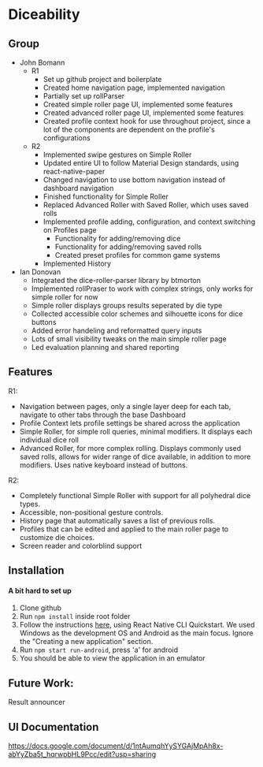 # Diceability

## Group

- John Bomann
  - R1
    - Set up github project and boilerplate
    - Created home navigation page, implemented navigation
    - Partially set up rollParser
    - Created simple roller page UI, implemented some features
    - Created advanced roller page UI, implemented some features
    - Created profile context hook for use throughout project, since a lot of the components are dependent on the profile's configurations
  - R2
    - Implemented swipe gestures on Simple Roller
    - Updated entire UI to follow Material Design standards, using react-native-paper
    - Changed navigation to use bottom navigation instead of dashboard navigation
    - Finished functionality for Simple Roller
    - Replaced Advanced Roller with Saved Roller, which uses saved rolls
    - Implemented profile adding, configuration, and context switching on Profiles page
      - Functionality for adding/removing dice
      - Functionality for adding/removing saved rolls
      - Created preset profiles for common game systems
    - Implemented History
- Ian Donovan
  - Integrated the dice-roller-parser library by btmorton
  - Implemented rollPraser to work with complex strings, only works for simple roller for now
  - Simple roller displays groups results seperated by die type
  - Collected accessible color schemes and silhouette icons for dice buttons
  - Added error handeling and reformatted query inputs
  - Lots of small visibility tweaks on the main simple roller page
  - Led evaluation planning and shared reporting

## Features

R1:
- Navigation between pages, only a single layer deep for each tab, navigate to other tabs through the base Dashboard
- Profile Context lets profile settings be shared across the application
- Simple Roller, for simple roll queries, minimal modifiers. It displays each individual dice roll
- Advanced Roller, for more complex rolling. Displays commonly used saved rolls, allows for wider range of dice available, in addition to more  modifiers. Uses native keyboard instead of buttons.

R2:
- Completely functional Simple Roller with support for all polyhedral dice types.
- Accessible, non-positional gesture controls.
- History page that automatically saves a list of previous rolls.
- Profiles that can be edited and applied to the main roller page to customize die choices.
- Screen reader and colorblind support

## Installation

#### A bit hard to set up

1. Clone github
2. Run `npm install` inside root folder
3. Follow the instructions [here](https://reactnative.dev/docs/environment-setup), using React Native CLI Quickstart. We used Windows as the development OS and Android as the main focus. Ignore the "Creating a new application" section.
4. Run `npm start run-android`, press 'a' for android
5. You should be able to view the application in an emulator

## Future Work:

Result announcer

## UI Documentation

https://docs.google.com/document/d/1ntAumqhYySYGAjMpAh8x-abYyZba5t_hqrwpbHL9Pcc/edit?usp=sharing

